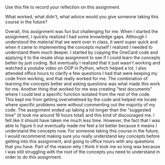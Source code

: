 Use this file to record your reflection on this assignment. 

What worked, what didn't, what advice would you give someone taking this course in the future?

Overall, this assignment was fun but challenging for me. When I started the assignment, I quickly realized I had some knowledge gaps. Although I understood the material that we went over in class, it went super quick and when it came to implementing the concepts myself I realized I needed to understand them much deeper. 
I started by copying the OneCard code and applying it to the resale shop assignment to see if I could learn the concepts better by just coding. But eventually I realized that it just wasn't working and watched a youtube video on OOP in Python, which helped a lot. I also attended office hours to clarify a few questions I had that were keeping my code from working, and that really worked for me. The combination of learning the concepts better and asking questions was what made this work for me. Another thing that worked for me was creating "test documents" where I could test a specific function isolated from the rest of the code. This kept me from getting overwhelmed by the code and helped me locate where specific problems were without commenting out the majority of my code.
The assignment ended up taking a lot longer than the "suggested time" (it took me around 16 hours total) and this kind of discouraged me. I felt like it should have taken me much less time. However, the fact that I was able to figure it out eventually made me feel a lot better because it means I understand the concepts now.
For someone taking this course in the future, I would recommend making sure you really understand key concepts before getting into this assignment, and going to office hours with any questions that you have. Part of the reason why I think it took me so long was because I was still struggling with the root of the concepts you need to understand in order to do this assignment. 
